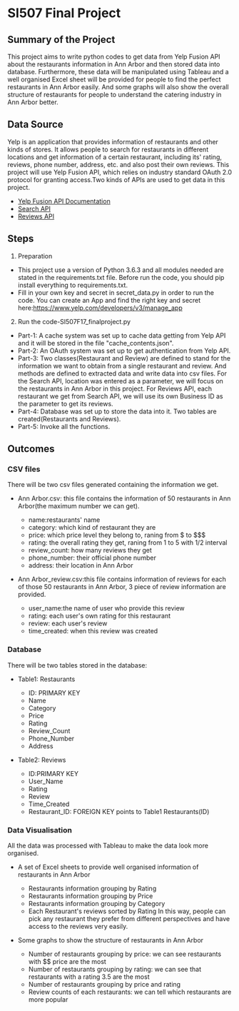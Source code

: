 # SI507 Final Project

## Summary of the Project
This project aims to write python codes to get data from Yelp Fusion API about the restaurants information in Ann Arbor and then stored data into database.
Furthermore, these data will be manipulated using Tableau and a well organised Excel sheet will be provided for people to find the perfect restaurants in Ann Arbor easily. And some graphs will also show the overall structure of restaurants for people to understand the catering industry in Ann Arbor better.


## Data Source
Yelp is an application that provides information of restaurants and other kinds of stores. It allows people to search for restaurants in different locations and get information of a certain restaurant, including its' rating, reviews, phone number, address, etc. and also post their own reviews.
This project will use Yelp Fusion API, which relies on industry standard OAuth 2.0 protocol for granting access.Two kinds of APIs are used to get data in this project.
* [Yelp Fusion API Documentation](https://www.yelp.com/developers/documentation/v3)
* [Search API](https://www.yelp.com/developers/documentation/v3/business_search)
* [Reviews API](https://www.yelp.com/developers/documentation/v3/business_reviews)


## Steps
1. Preparation
* This project use a version of Python 3.6.3 and all modules needed are stated in the requirements.txt file. Before run the code, you should pip install everything to requirements.txt.
* Fill in your own key and secret in secret_data.py in order to run the code. You can create an App and find the right key and secret here:https://www.yelp.com/developers/v3/manage_app

2. Run the code-SI507F17_finalproject.py
* Part-1: A cache system was set up to cache data getting from Yelp API and it will be stored in the file "cache_contents.json". 
* Part-2: An OAuth system was set up to get authentication from Yelp API. 
* Part-3: Two classes(Restaurant and Review) are defined to stand for the information we want to obtain from a single restaurant and review. And methods are defined to extracted data and write data into csv files. For the Search API, location was entered as a parameter, we will focus on the restaurants in Ann Arbor in this project. For Reviews API, each restaurant we get from Search API, we will use its own Business ID as the parameter to get its reviews.
* Part-4: Database was set up to store the data into it. Two tables are created(Restaurants and Reviews).
* Part-5: Invoke all the functions.

## Outcomes
### CSV files
There will be two csv files generated containing the information we get.
* Ann Arbor.csv: this file contains the information of 50 restaurants in Ann Arbor(the maximum number we can get).
  * name:restaurants' name
  * category: which kind of restaurant they are
  * price: which price level they belong to, raning from $ to $$$
  * rating: the overall rating they get, raning from 1 to 5 with 1/2 interval
  * review_count: how many reviews they get
  * phone_number: their official phone number
  * address: their location in Ann Arbor


* Ann Arbor_review.csv:this file contains information of reviews for each of those 50 restaurants in Ann Arbor, 3 piece of review information are provided.
  * user_name:the name of user who provide this review
  * rating: each user's own rating for this restaurant
  * review: each user's review
  * time_created: when this review was created


### Database
There will be two tables stored in the database:
* Table1: Restaurants
  * ID: PRIMARY KEY
  * Name
  * Category
  * Price
  * Rating
  * Review_Count
  * Phone_Number
  * Address

* Table2: Reviews
  * ID:PRIMARY KEY
  * User_Name
  * Rating
  * Review
  * Time_Created
  * Restaurant_ID: FOREIGN KEY points to Table1 Restaurants(ID)


### Data Visualisation
All the data was processed with Tableau to make the data look more organised.
* A set of Excel sheets to provide well organised information of restaurants in Ann Arbor
  * Restaurants information grouping by Rating
  * Restaurants information grouping by Price
  * Restaurants information grouping by Category
  * Each Restaurant's reviews sorted by Rating
In this way, people can pick any restaurant they prefer from different perspectives and have access to the reviews very easily.

* Some graphs to show the structure of restaurants in Ann Arbor
  * Number of restaurants grouping by price: we can see restaurants with $$ price are the most
  * Number of restaurants grouping by rating: we can see that restaurants with a rating 3.5 are the most
  * Number of restaurants grouping by price and rating
  * Review counts of each restaurants: we can tell which restaurants are more popular 





